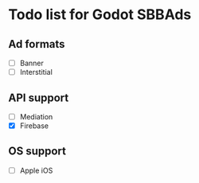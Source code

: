 # Todo list for Godot SBBAds

## Ad formats

- [ ] Banner
- [ ] Interstitial

## API support

- [ ] Mediation
- [x] Firebase

## OS support

- [ ] Apple iOS
